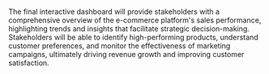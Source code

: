 The final interactive dashboard will provide stakeholders with a comprehensive overview of the e-commerce platform's sales performance, highlighting trends and insights that facilitate strategic decision-making. Stakeholders will be able to identify high-performing products,
understand customer preferences, and monitor the effectiveness of marketing campaigns,
ultimately driving revenue growth and improving customer satisfaction.
